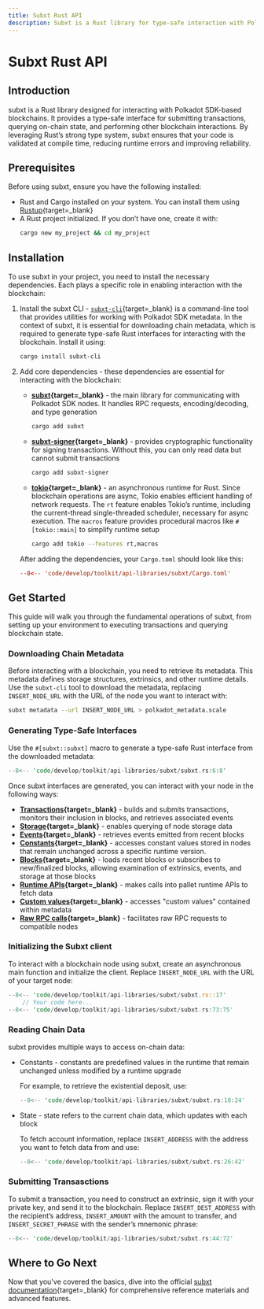 ```yaml
---
title: Subxt Rust API
description: Subxt is a Rust library for type-safe interaction with Polkadot SDK blockchains, enabling transactions, state queries, runtime API access, and more.
---
```


# Subxt Rust API

## Introduction

subxt is a Rust library designed for interacting with Polkadot SDK-based blockchains. It provides a type-safe interface for submitting transactions, querying on-chain state, and performing other blockchain interactions. By leveraging Rust’s strong type system, subxt ensures that your code is validated at compile time, reducing runtime errors and improving reliability.

## Prerequisites

Before using subxt, ensure you have the following installed:

- Rust and Cargo installed on your system. You can install them using [Rustup](https://rustup.rs/){target=\_blank}
- A Rust project initialized. If you don’t have one, create it with:
    ```bash
    cargo new my_project && cd my_project
    ```

## Installation

To use subxt in your project, you need to install the necessary dependencies. Each plays a specific role in enabling interaction with the blockchain:

1. Install the subxt CLI - [`subxt-cli`](https://crates.io/crates/subxt-cli){target=\_blank} is a command-line tool that provides utilities for working with Polkadot SDK metadata. In the context of subxt, it is essential for downloading chain metadata, which is required to generate type-safe Rust interfaces for interacting with the blockchain. Install it using:

    ```bash
    cargo install subxt-cli
    ```

2. Add core dependencies - these dependencies are essential for interacting with the blockchain:

    - **[subxt](https://crates.io/crates/subxt){target=\_blank}** - the main library for communicating with Polkadot SDK nodes. It handles RPC requests, encoding/decoding, and type generation

        ```bash
        cargo add subxt
        ```

    - **[subxt-signer](https://crates.io/crates/subxt-signer){target=\_blank}** - provides cryptographic functionality for signing transactions. Without this, you can only read data but cannot submit transactions

        ```bash
        cargo add subxt-signer
        ```

    - **[tokio](https://crates.io/crates/tokio){target=\_blank}** - an asynchronous runtime for Rust. Since blockchain operations are async, Tokio enables efficient handling of network requests. The `rt` feature enables Tokio’s runtime, including the current-thread single-threaded scheduler, necessary for async execution. The `macros` feature provides procedural macros like `#[tokio::main]` to simplify runtime setup

        ```bash
        cargo add tokio --features rt,macros
        ```

    After adding the dependencies, your `Cargo.toml` should look like this:

    ```toml
    --8<-- 'code/develop/toolkit/api-libraries/subxt/Cargo.toml'
    ```

## Get Started

This guide will walk you through the fundamental operations of subxt, from setting up your environment to executing transactions and querying blockchain state.

### Downloading Chain Metadata

Before interacting with a blockchain, you need to retrieve its metadata. This metadata defines storage structures, extrinsics, and other runtime details. Use the `subxt-cli` tool to download the metadata, replacing `INSERT_NODE_URL` with the URL of the node you want to interact with:

```bash
subxt metadata --url INSERT_NODE_URL > polkadot_metadata.scale
```

### Generating Type-Safe Interfaces

Use the `#[subxt::subxt]` macro to generate a type-safe Rust interface from the downloaded metadata:

```rust
--8<-- 'code/develop/toolkit/api-libraries/subxt/subxt.rs:6:8'
```

Once subxt interfaces are generated, you can interact with your node in the following ways:

- **[Transactions](https://docs.rs/subxt/latest/subxt/book/usage/transactions/index.html){target=\_blank}** - builds and submits transactions, monitors their inclusion in blocks, and retrieves associated events
- **[Storage](https://docs.rs/subxt/latest/subxt/book/usage/storage/index.html){target=\_blank}** - enables querying of node storage data
- **[Events](https://docs.rs/subxt/latest/subxt/book/usage/events/index.html){target=\_blank}** - retrieves events emitted from recent blocks
- **[Constants](https://docs.rs/subxt/latest/subxt/book/usage/constants/index.html){target=\_blank}** - accesses constant values stored in nodes that remain unchanged across a specific runtime version.
- **[Blocks](https://docs.rs/subxt/latest/subxt/book/usage/blocks/index.html){target=\_blank}** - loads recent blocks or subscribes to new/finalized blocks, allowing examination of extrinsics, events, and storage at those blocks
- **[Runtime APIs](https://docs.rs/subxt/latest/subxt/book/usage/runtime_apis/index.html){target=\_blank}** - makes calls into pallet runtime APIs to fetch data
- **[Custom values](https://docs.rs/subxt/latest/subxt/book/usage/custom_values/index.html){target=\_blank}** - accesses "custom values" contained within metadata
- **[Raw RPC calls](https://docs.rs/subxt/latest/subxt/book/usage/rpc/index.html){target=\_blank}** - facilitates raw RPC requests to compatible nodes

### Initializing the Subxt client

To interact with a blockchain node using subxt, create an asynchronous main function and initialize the client. Replace `INSERT_NODE_URL` with the URL of your target node:

```rust
--8<-- 'code/develop/toolkit/api-libraries/subxt/subxt.rs::17'
    // Your code here...
--8<-- 'code/develop/toolkit/api-libraries/subxt/subxt.rs:73:75'
```

### Reading Chain Data

subxt provides multiple ways to access on-chain data:

- Constants - constants are predefined values in the runtime that remain unchanged unless modified by a runtime upgrade

    For example, to retrieve the existential deposit, use:
    
    ```rust
    --8<-- 'code/develop/toolkit/api-libraries/subxt/subxt.rs:18:24'
    ```

- State - state refers to the current chain data, which updates with each block

    To fetch account information, replace `INSERT_ADDRESS` with the address you want to fetch data from and use:

    ```rust
    --8<-- 'code/develop/toolkit/api-libraries/subxt/subxt.rs:26:42'
    ```

### Submitting Transasctions

To submit a transaction, you need to construct an extrinsic, sign it with your private key, and send it to the blockchain. Replace `INSERT_DEST_ADDRESS` with the recipient’s address, `INSERT_AMOUNT` with the amount to transfer, and `INSERT_SECRET_PHRASE` with the sender’s mnemonic phrase:

```rust
--8<-- 'code/develop/toolkit/api-libraries/subxt/subxt.rs:44:72'
```

## Where to Go Next

Now that you've covered the basics, dive into the official [subxt documentation](https://docs.rs/subxt/latest/subxt/book/index.html){target=\_blank} for comprehensive reference materials and advanced features.